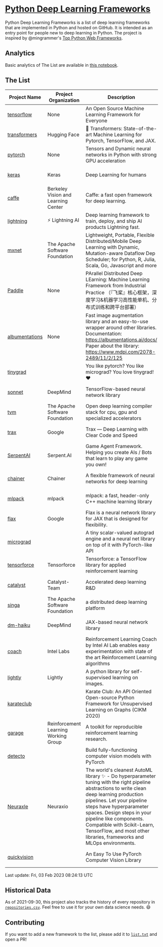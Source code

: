 # [Python Deep Learning Frameworks](https://www.github.com/shimst3r/python-deep-learning-frameworks)

Python Deep Learning Frameworks is a list of deep learning frameworks that are implemented in Python and hosted on GitHub. It is intended as an entry point for people new to deep learning in Python. The project is inspired by @mingrammer's [Top Python Web Frameworks](https://github.com/mingrammer/python-web-framework-stars).

## Analytics

Basic analytics of The List are available in [this notebook](./notebooks/development_over_time.ipynb).

## The List

| Project Name | Project Organization | Description | Stars | Forks | Open Issues | Last Commit |
| ------------ | -------------------- | ----------- | ----: | ----: | ----------: | ----------- |
| [tensorflow](https://tensorflow.org) | None | An Open Source Machine Learning Framework for Everyone | 170843 | 87725 | 2320 | 0 day(s) ago |
| [transformers](https://huggingface.co/transformers) | Hugging Face | 🤗 Transformers: State-of-the-art Machine Learning for Pytorch, TensorFlow, and JAX. | 79539 | 17804 | 558 | 0 day(s) ago |
| [pytorch](https://pytorch.org) | None | Tensors and Dynamic neural networks in Python with strong GPU acceleration | 62340 | 17339 | 11006 | 0 day(s) ago |
| [keras](http://keras.io/) | Keras | Deep Learning for humans | 57215 | 19283 | 389 | 0 day(s) ago |
| [caffe](http://caffe.berkeleyvision.org/) | Berkeley Vision and Learning Center | Caffe: a fast open framework for deep learning. | 33100 | 18980 | 1181 | 0 day(s) ago |
| [lightning](https://lightning.ai) | ⚡️ Lightning AI  | Deep learning framework to train, deploy, and ship AI products Lightning fast. | 21389 | 2719 | 634 | 0 day(s) ago |
| [mxnet](https://mxnet.apache.org) | The Apache Software Foundation | Lightweight, Portable, Flexible Distributed/Mobile Deep Learning with Dynamic, Mutation-aware Dataflow Dep Scheduler; for Python, R, Julia, Scala, Go, Javascript and more | 20247 | 6873 | 1992 | 0 day(s) ago |
| [Paddle](http://www.paddlepaddle.org/) | None | PArallel Distributed Deep LEarning: Machine Learning Framework from Industrial Practice （『飞桨』核心框架，深度学习&机器学习高性能单机、分布式训练和跨平台部署） | 19494 | 4877 | 1750 | 0 day(s) ago |
| [albumentations](https://albumentations.ai) | None | Fast image augmentation library and an easy-to-use wrapper around other libraries. Documentation:  https://albumentations.ai/docs/ Paper about the library: https://www.mdpi.com/2078-2489/11/2/125 | 11498 | 1466 | 346 | 0 day(s) ago |
| [tinygrad](https://github.com/geohot/tinygrad) |  | You like pytorch? You like micrograd? You love tinygrad! ❤️  | 10162 | 913 | 21 | 0 day(s) ago |
| [sonnet](https://sonnet.dev/) | DeepMind | TensorFlow-based neural network library | 9506 | 1348 | 34 | 2 day(s) ago |
| [tvm](https://tvm.apache.org/) | The Apache Software Foundation | Open deep learning compiler stack for cpu, gpu and specialized accelerators | 8996 | 2865 | 559 | 0 day(s) ago |
| [trax](https://github.com/google/trax) | Google | Trax — Deep Learning with Clear Code and Speed | 7327 | 760 | 105 | 1 day(s) ago |
| [SerpentAI](http://serpent.ai) | Serpent.AI | Game Agent Framework. Helping you create AIs / Bots that learn to play any game you own! | 6413 | 764 | 2 | 0 day(s) ago |
| [chainer](https://chainer.org) | Chainer | A flexible framework of neural networks for deep learning | 5764 | 1391 | 12 | 0 day(s) ago |
| [mlpack](https://www.mlpack.org/) | mlpack | mlpack: a fast, header-only C++ machine learning library | 4228 | 1470 | 45 | 0 day(s) ago |
| [flax](https://flax.readthedocs.io) | Google | Flax is a neural network library for JAX that is designed for flexibility. | 3977 | 463 | 125 | 0 day(s) ago |
| [micrograd](https://github.com/karpathy/micrograd) |  | A tiny scalar-valued autograd engine and a neural net library on top of it with PyTorch-like API | 3883 | 383 | 16 | 0 day(s) ago |
| [tensorforce](https://github.com/tensorforce/tensorforce) | Tensorforce | Tensorforce: a TensorFlow library for applied reinforcement learning | 3215 | 536 | 32 | 1 day(s) ago |
| [catalyst](https://catalyst-team.com) | Catalyst-Team | Accelerated deep learning R&D | 3071 | 385 | 4 | 1 day(s) ago |
| [singa](https://github.com/apache/singa) | The Apache Software Foundation | a distributed deep learning platform | 2718 | 879 | 43 | 2 day(s) ago |
| [dm-haiku](https://dm-haiku.readthedocs.io) | DeepMind | JAX-based neural network library | 2349 | 200 | 90 | 1 day(s) ago |
| [coach](https://intellabs.github.io/coach/) | Intel Labs | Reinforcement Learning Coach by Intel AI Lab enables easy experimentation with state of the art Reinforcement Learning algorithms | 2226 | 443 | 90 | 2 day(s) ago |
| [lightly](https://docs.lightly.ai/self-supervised-learning/) | Lightly | A python library for self-supervised learning on images. | 2103 | 175 | 77 | 0 day(s) ago |
| [karateclub](https://karateclub.readthedocs.io) |  | Karate Club: An API Oriented Open-source Python Framework for Unsupervised Learning on Graphs (CIKM 2020) | 1812 | 229 | 0 | 3 day(s) ago |
| [garage](https://github.com/rlworkgroup/garage) | Reinforcement Learning Working Group | A toolkit for reproducible reinforcement learning research. | 1609 | 280 | 230 | 2 day(s) ago |
| [detecto](https://detecto.readthedocs.io/) |  | Build fully-functioning computer vision models with PyTorch | 580 | 103 | 43 | 1 day(s) ago |
| [Neuraxle](https://www.neuraxle.org/) | Neuraxio | The world's cleanest AutoML library ✨ - Do hyperparameter tuning with the right pipeline abstractions to write clean deep learning production pipelines. Let your pipeline steps have hyperparameter spaces. Design steps in your pipeline like components. Compatible with Scikit-Learn, TensorFlow, and most other libraries, frameworks and MLOps environments. | 556 | 57 | 49 | 1 day(s) ago |
| [quickvision](https://github.com/oke-aditya/quickvision) |  | An Easy To Use PyTorch Computer Vision Library | 48 | 5 | 19 | 10 day(s) ago |

Last update: Fri, 03 Feb 2023 08:24:13 UTC

## Historical Data

As of 2021-09-30, this project also tracks the history of every repository in [`repositories.csv`](./repositories.csv). Feel free to use it for your own data science needs. :smile:

## Contributing

If you want to add a new framework to the list, please add it to [`list.txt`](./python-deep-learning-frameworks/list.txt) and open a PR!